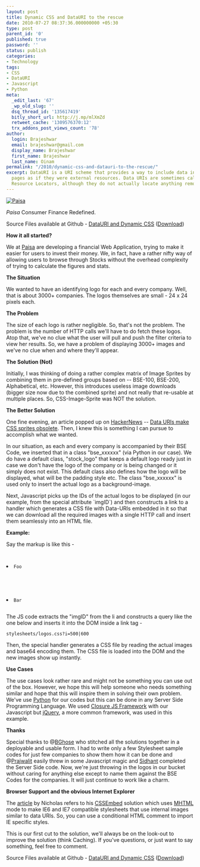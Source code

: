 ```yaml
---
layout: post
title: Dynamic CSS and DataURI to the rescue
date: 2010-07-27 08:37:36.000000000 +05:30
type: post
parent_id: '0'
published: true
password: ''
status: publish
categories:
- Technology
tags:
- CSS
- DataURI
- Javascript
- Python
meta:
  _edit_last: '67'
  _wp_old_slug: ''
  dsq_thread_id: '135617419'
  bitly_short_url: http://j.mp/mlXmZd
  retweet_cache: '1309576370:12'
  trx_addons_post_views_count: '78'
author:
  login: Brajeshwar
  email: brajeshwar@gmail.com
  display_name: Brajeshwar
  first_name: Brajeshwar
  last_name: Oinam
permalink: "/2010/dynamic-css-and-datauri-to-the-rescue/"
excerpt: DataURI is a URI scheme that provides a way to include data in-line in web
  pages as if they were external resources. Data URIs are sometimes called Uniform
  Resource Locators, although they do not actually locate anything remote.
---
```

<div class="figure"><a href="http://paisa.com/"><img src="{{ site.baseurl }}/assets/2010/07/paisa-com.png" alt="Paisa" /></a>
<p class="caption"><em class="title">Paisa</em> Consumer Finance Redefined.</p>
</div>
<p>Source Files available at Github - <a href="http://github.com/Brajeshwar/datauri-dynamic-css">DataURI and Dynamic CSS</a> (<a href="http://github.com/Brajeshwar/datauri-dynamic-css/archives/master">Download</a>)</p>
<p><strong>How it all started?</strong></p>
<p>We at <a href="http://paisa.com/">Paisa</a> are developing a financial Web Application, trying to make it easier for users to invest their money. We, in fact, have a rather nifty way of allowing users to browse through Stocks without the overhead complexity of trying to calculate the figures and stats.</p>
<p><strong>The Situation</strong></p>
<p>We wanted to have an identifying logo for each and every company. Well, that is about 3000+ companies. The logos themselves are small - 24 x 24 pixels each.</p>
<p><strong>The Problem</strong></p>
<p>The size of each logo is rather negligible. So, that's not the problem. The problem is the number of HTTP calls we'll have to do fetch these logos. Atop that, we've no clue what the user will pull and push the filter criteria to view her results. So, we have a problem of displaying 3000+ images and we've no clue when and where they'll appear.</p>
<p><strong>The Solution (Not)</strong></p>
<p>Initially, I was thinking of doing a rather complex matrix of Image Sprites by combining them in pre-defined groups based on -- BSE-100, BSE-200, Alphabetical, etc. However, this introduces useless image downloads (bigger size now due to the combined sprite) and not really that re-usable at multiple places. So, CSS-Image-Sprite was NOT the solution.</p>
<p><strong>The Better Solution</strong></p>
<p>One fine evening, an article popped up on <a href="http://news.ycombinator.com/">HackerNews</a> -- <a href="http://www.nczonline.net/blog/2010/07/06/data-uris-make-css-sprites-obsolete/">Data URIs make CSS sprites obsolete</a>. Then, I knew this is something I can pursue to accomplish what we wanted.</p>
<p>In our situation, as each and every company is accompanied by their BSE Code, we inserted that in a class "bse_xxxxxx" (via Python in our case). We do have a default class, "stock_logo" that keeps a default logo ready just in case we don't have the logo of the company or is being changed or it simply does not exist. This default class also defines how the logo will be displayed, what will be the padding style etc. The class "bse_xxxxxx" is used only to insert the actual logo as a background-image.</p>
<p>Next, Javascript picks up the IDs of the actual logos to be displayed (in our example, from the special attribute `imgID`) and then constructs a link to a handler which generates a CSS file with Data-URIs embedded in it so that we can download all the required images with a single HTTP call and insert them seamlessly into an HTML file.</p>
<p><strong>Example:</strong></p>
<p>Say the markup is like this -</p>
<p><code>
<li class="img img_500" imgid="500">Foo</li>
<p></code><br />
<code>
<li class="img img_600" imgid="600">Bar</li>
<p></code></p>
<p>The JS code extracts the "imgID" from the li and constructs a query like the one below and inserts it into the DOM inside a link tag -</p>
<p><code>stylesheets/logos.css?i=500|600</code></p>
<p>Then, the special handler generates a CSS file by reading the actual images and base64 encoding them. The CSS file is loaded into the DOM and the new images show up instantly.</p>
<p><strong>Use Cases</strong></p>
<p>The use cases look rather rare and might not be something you can use out of the box. However, we hope this will help someone who needs something similar and hope that this will inspire them in solving their own problem. We've use <a href="http://www.python.org/">Python</a> for our codes but this can be done in any Server Side Programming Language. We used <a href="http://code.google.com/closure/">Closure JS Framework</a> with our Javascript but <a href="http://jquery.com/">jQuery</a>, a more common framework, was used in this example.</p>
<p><strong>Thanks</strong></p>
<p>Special thanks to @<a href="http://twitter.com/ghoseb">BGhose</a> who stitched all the solutions together in a deployable and usable form. I had to write only a few Stylesheet sample codes for just few companies to show them how it can be done and @<a href="http://twitter.com/prajwalit">Prajwalit</a> easily threw in some Javascript magic and <a href="http://sidhantgodiwala.wordpress.com/">Sidhant</a> completed the Server Side code. Now, we're just throwing in the logos in our bucket without caring for anything else except to name them against the BSE Codes for the companies. It will just continue to work like a charm.</p>
<p><strong>Browser Support and the obvious Internet Explorer</strong></p>
<p>The <a href="http://www.nczonline.net/blog/2010/07/06/data-uris-make-css-sprites-obsolete/">article</a> by Nicholas refers to his <a href="http://github.com/nzakas/cssembed">CSSEmbed</a> solution which uses <a href="http://en.wikipedia.org/wiki/MHTML">MHTML</a> mode to make IE6 and IE7 compatible stylesheets that use internal images similar to data URIs. So, you can use a conditional HTML comment to import IE specific styles.</p>
<p>This is our first cut to the solution, we'll always be on the look-out to improve the solution (think Caching). If you've questions, or just want to say something, feel free to comment.</p>
<p>Source Files available at Github - <a href="http://github.com/Brajeshwar/datauri-dynamic-css">DataURI and Dynamic CSS</a> (<a href="http://github.com/Brajeshwar/datauri-dynamic-css/archives/master">Download</a>)</p>
